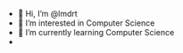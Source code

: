 - 👋 Hi, I’m @lmdrt
- 👀 I’m interested in Computer Science
- 🌱 I’m currently learning Computer Science
-
